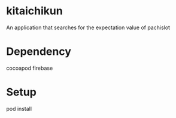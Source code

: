 # kitaichikun
An application that searches for the expectation value of pachislot

# Dependency
cocoapod
firebase

# Setup
pod install
